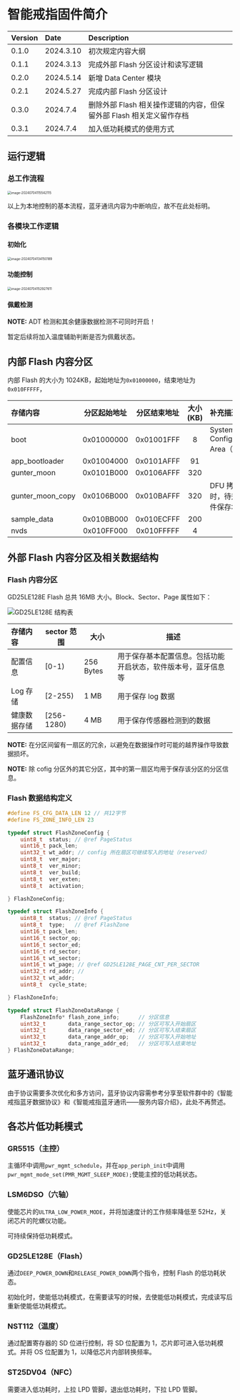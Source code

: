 # 智能戒指固件简介

| Version | Date      | Description                                                          |
| :------ | :-------- | :------------------------------------------------------------------- |
| 0.1.0   | 2024.3.10 | 初次规定内容大纲                                                     |
| 0.1.1   | 2024.3.13 | 完成外部 Flash 分区设计和读写逻辑                                    |
| 0.2.0   | 2024.5.14 | 新增 Data Center 模块                                                |
| 0.2.1   | 2024.5.27 | 完成内部 Flash 分区设计                                              |
| 0.3.0   | 2024.7.4  | 删除外部 Flash 相关操作逻辑的内容，但保留外部 Flash 相关定义留作存档 |
| 0.3.1   | 2024.7.4  | 加入低功耗模式的使用方式                                             |

## 运行逻辑

### 总工作流程

<img src="../assets/%E6%99%BA%E8%83%BD%E6%88%92%E6%8C%87/image-20240704115542115.png" alt="image-20240704115542115" style="zoom: 50%;" />

以上为本地控制的基本流程，蓝牙通讯内容为中断响应，故不在此处标明。

### 各模块工作逻辑

#### 初始化

<img src="../assets/%E6%99%BA%E8%83%BD%E6%88%92%E6%8C%87/image-20240704134150189.png" alt="image-20240704134150189" style="zoom: 50%;" />

#### 功能控制

<img src="../assets/%E6%99%BA%E8%83%BD%E6%88%92%E6%8C%87/image-20240704152927611.png" alt="image-20240704152927611" style="zoom: 50%;" />

#### 佩戴检测

**NOTE:** ADT 检测和其余健康数据检测不可同时开启！

暂定后续将加入温度辅助判断是否为佩戴状态。

## 内部 Flash 内容分区

内部 Flash 的大小为 1024KB，起始地址为`0x01000000`，结束地址为`0x010FFFFF`，

| 存储内容         | 分区起始地址 | 分区结束地址 | 大小(KB) | 补充描述                           |
| :--------------- | :----------: | :----------: | :------: | :--------------------------------- |
| boot             |  0x01000000  |  0x01001FFF  |    8     | System Configuration Area（SCA）   |
| app_bootloader   |  0x01004000  |  0x0101AFFF  |    91    |                                    |
| gunter_moon      |  0x0101B000  |  0x0106AFFF  |   320    |                                    |
| gunter_moon_copy |  0x0106B000  |  0x010BAFFF  |   320    | DFU 拷贝升级时，待升级固件保存地址 |
| sample_data      |  0x010BB000  |  0x010ECFFF  |   200    |                                    |
| nvds             |  0x010FF000  |  0x010FFFFF  |    4     |                                    |

## 外部 Flash 内容分区及相关数据结构

### Flash 内容分区

GD25LE128E Flash 总共 16MB 大小。Block、Sector、Page 属性如下：

![GD25LE128E 结构表](../assets/%E6%99%BA%E8%83%BD%E6%88%92%E6%8C%87/image-20240228154207487.png)

| 存储内容     | sector 范围 | 大小      | 描述                                                           |
| :----------- | ----------- | --------- | -------------------------------------------------------------- |
| 配置信息     | [0-1)       | 256 Bytes | 用于保存基本配置信息。包括功能开启状态，软件版本号，蓝牙信息等 |
| Log 存储     | [2-255)     | 1 MB      | 用于保存 log 数据                                              |
| 健康数据存储 | [256-1280)  | 4 MB      | 用于保存传感器检测到的数据                                     |

**NOTE:** 在分区间留有一扇区的冗余，以避免在数据操作时可能的越界操作导致数据损坏。

**NOTE:** 除 cofig 分区外的其它分区，其中的第一扇区均用于保存该分区的分区信息。

### Flash 数据结构定义

```c
#define FS_CFG_DATA_LEN 12 // 共12字节
#define FS_ZONE_INFO_LEN 23

typedef struct FlashZoneConfig {
    uint8_t  status; // @ref PageStatus
    uint16_t pack_len;
    uint32_t wt_addr; // config 所在扇区可继续写入的地址（reserved）
    uint8_t  ver_major;
    uint8_t  ver_minor;
    uint8_t  ver_build;
    uint8_t  ver_exten;
    uint8_t  activation;

} FlashZoneConfig;

typedef struct FlashZoneInfo {
    uint8_t  status; // @ref PageStatus
    uint8_t  type;   // @ref FlashZone
    uint16_t pack_len;
    uint16_t sector_op;
    uint16_t sector_ed;
    uint16_t rd_sector;
    uint16_t wt_sector;
    uint16_t wt_page; // @ref GD25LE128E_PAGE_CNT_PER_SECTOR
    uint32_t rd_addr; //
    uint32_t wt_addr;
    uint8_t  cycle_state;

} FlashZoneInfo;

typedef struct FlashZoneDataRange {
    FlashZoneInfo* flash_zone_info;      // 分区信息
    uint32_t       data_range_sector_op; // 分区可写入开始扇区
    uint32_t       data_range_sector_ed; // 分区可写入结束扇区
    uint32_t       data_range_addr_op;   // 分区可写入开始地址
    uint32_t       data_range_addr_ed;   // 分区可写入结束地址
} FlashZoneDataRange;

```

## 蓝牙通讯协议

由于协议需要多次优化和多方访问，蓝牙协议内容需参考分享至软件群中的《智能戒指蓝牙数据协议》和《智能戒指蓝牙通讯——服务内容介绍》，此处不再赘述。

## 各芯片低功耗模式

### GR5515（主控）

主循环中调用`pwr_mgmt_schedule`，并在`app_periph_init`中调用`pwr_mgmt_mode_set(PMR_MGMT_SLEEP_MODE);`使能主控的低功耗状态。

### LSM6DSO（六轴）

使能芯片的`ULTRA_LOW_POWER_MODE`，并将加速度计的工作频率降低至 52Hz，关闭芯片的陀螺仪功能。

可持续保持低功耗模式。

### GD25LE128E（Flash）

通过`DEEP_POWER_DOWN`和`RELEASE_POWER_DOWN`两个指令，控制 Flash 的低功耗状态。

初始化时，使能低功耗模式，在需要读写的时候，去使能低功耗模式，完成读写后重新使能低功耗模式。

### NST112（温度）

通过配置寄存器的 SD 位进行控制，将 SD 位配置为 1，芯片即可进入低功耗模式。并将 OS 位配置为 1，以降低芯片内部转换频率。

### ST25DV04（NFC）

需要进入低功耗时，上拉 LPD 管脚，退出低功耗时，下拉 LPD 管脚。
